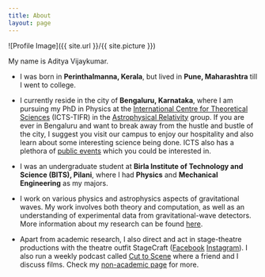 ```yaml
---
title: About
layout: page
---
```


![Profile Image]({{ site.url }}/{{ site.picture }})

My name is Aditya Vijaykumar.

- I was born in **Perinthalmanna, Kerala**, but lived in **Pune, Maharashtra** till I went to college.

- I currently reside in the city of **Bengaluru, Karnataka**, where I am pursuing my PhD in Physics at the [International Centre for Theoretical Sciences](https://icts.res.in/) (ICTS-TIFR) in the [Astrophysical Relativity](https://www.icts.res.in/research/astrorel) group. If you are ever in Bengaluru and want to break away from the hustle and bustle of the city, I suggest you visit our campus to enjoy our hospitality and also learn about some interesting science being done. ICTS also has a plethora of [public events](https://icts.res.in/outreach) which you could be interested in.

- I was an undergraduate student at **Birla Institute of Technology and Science (BITS), Pilani**, where I had **Physics** and **Mechanical Engineering** as my majors. 

- I work on various physics and astrophysics aspects of gravitational waves. My work involves both theory and computation, as well as an understanding of experimental data from gravitational-wave detectors. More information about my research can be found [here](https://adivijaykumar.github.io/research/).

- Apart from academic research, I also direct and act in stage-theatre productions with the theatre outfit StageCraft ([Facebook](https://www.facebook.com/stagecraftncbs/) [Instagram](https://www.facebook.com/stagecraftncbs/)). I also run a weekly podcast called [Cut to Scene](linktr.ee/cuttoscene) where a friend and I discuss films. Check my [non-academic page](https://adivijaykumar.github.io/nonacademic/) for more.
